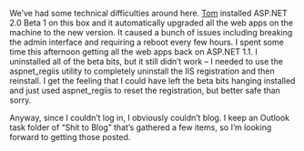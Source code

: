 We’ve had some technical difficulties around here.
[Tom](http://conpro.net/) installed ASP.NET 2.0 Beta 1 on this box and
it automatically upgraded all the web apps on the machine to the new
version. It caused a bunch of issues including breaking the admin
interface and requiring a reboot every few hours. I spent some time this
afternoon getting all the web apps back on ASP.NET 1.1. I uninstalled
all of the beta bits, but it still didn’t work – I needed to use the
aspnet\_regiis utility to completely uninstall the IIS registration and
then reinstall. I get the feeling that I could have left the beta bits
hanging installed and just used aspnet\_regiis to reset the
registration, but better safe than sorry.

Anyway, since I couldn’t log in, I obviously couldn’t blog. I keep an
Outlook task folder of “Shit to Blog” that’s gathered a few items, so
I’m looking forward to getting those posted.
